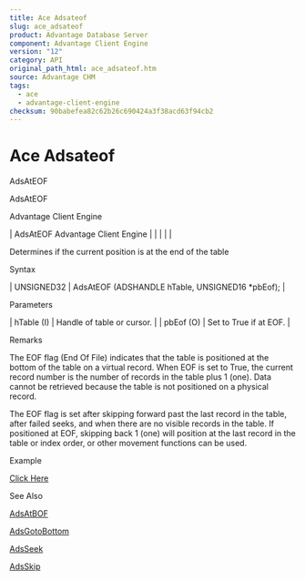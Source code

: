 ```yaml
---
title: Ace Adsateof
slug: ace_adsateof
product: Advantage Database Server
component: Advantage Client Engine
version: "12"
category: API
original_path_html: ace_adsateof.htm
source: Advantage CHM
tags:
  - ace
  - advantage-client-engine
checksum: 90babefea82c62b26c690424a3f38acd63f94cb2
---
```


# Ace Adsateof

AdsAtEOF

AdsAtEOF

Advantage Client Engine

| AdsAtEOF  Advantage Client Engine |  |  |  |  |

Determines if the current position is at the end of the table

Syntax

| UNSIGNED32 | AdsAtEOF (ADSHANDLE hTable,  UNSIGNED16 \*pbEof); |

Parameters

| hTable (I) | Handle of table or cursor. |
| pbEof (O) | Set to True if at EOF. |

Remarks

The EOF flag (End Of File) indicates that the table is positioned at the bottom of the table on a virtual record. When EOF is set to True, the current record number is the number of records in the table plus 1 (one). Data cannot be retrieved because the table is not positioned on a physical record.

The EOF flag is set after skipping forward past the last record in the table, after failed seeks, and when there are no visible records in the table. If positioned at EOF, skipping back 1 (one) will position at the last record in the table or index order, or other movement functions can be used.

Example

[Click Here](ace_examples.md#adsateofexample)

See Also

[AdsAtBOF](ace_adsatbof.md)

[AdsGotoBottom](ace_adsgotobottom.md)

[AdsSeek](ace_adsseek.md)

[AdsSkip](ace_adsskip.md)
